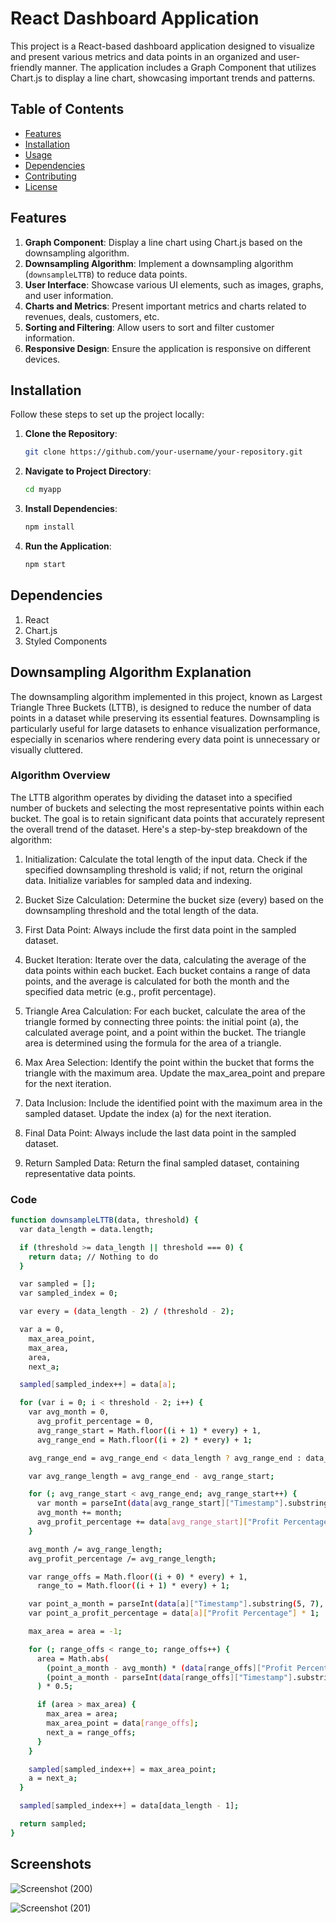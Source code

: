 # React Dashboard Application

This project is a React-based dashboard application designed to visualize and present various metrics and data points in an organized and user-friendly manner. The application includes a Graph Component that utilizes Chart.js to display a line chart, showcasing important trends and patterns.




## Table of Contents
- [Features](#features)
- [Installation](#installation)
- [Usage](#usage)
- [Dependencies](#dependencies)
- [Contributing](#contributing)
- [License](#license)

## Features

1. **Graph Component**: Display a line chart using Chart.js based on the downsampling algorithm.
2. **Downsampling Algorithm**: Implement a downsampling algorithm (`downsampleLTTB`) to reduce data points.
3. **User Interface**: Showcase various UI elements, such as images, graphs, and user information.
4. **Charts and Metrics**: Present important metrics and charts related to revenues, deals, customers, etc.
5. **Sorting and Filtering**: Allow users to sort and filter customer information.
6. **Responsive Design**: Ensure the application is responsive on different devices.

## Installation

Follow these steps to set up the project locally:

1. **Clone the Repository**:
   ```bash
   git clone https://github.com/your-username/your-repository.git

2. **Navigate to Project Directory**:
   ```bash
   cd myapp
3. **Install Dependencies**:
   ```bash
   npm install
4. **Run the Application**:
   ```bash
   npm start

## Dependencies

1. React
2. Chart.js
3. Styled Components

## Downsampling Algorithm Explanation

The downsampling algorithm implemented in this project, known as Largest Triangle Three Buckets (LTTB), is designed to reduce the number of data points in a dataset while preserving its essential features. Downsampling is particularly useful for large datasets to enhance visualization performance, especially in scenarios where rendering every data point is unnecessary or visually cluttered.

### Algorithm Overview
The LTTB algorithm operates by dividing the dataset into a specified number of buckets and selecting the most representative points within each bucket. The goal is to retain significant data points that accurately represent the overall trend of the dataset. Here's a step-by-step breakdown of the algorithm:

1. Initialization:
Calculate the total length of the input data.
Check if the specified downsampling threshold is valid; if not, return the original data.
Initialize variables for sampled data and indexing.

2. Bucket Size Calculation:
Determine the bucket size (every) based on the downsampling threshold and the total length of the data.

3. First Data Point:
Always include the first data point in the sampled dataset.

4. Bucket Iteration:
Iterate over the data, calculating the average of the data points within each bucket.
Each bucket contains a range of data points, and the average is calculated for both the month and the specified data metric (e.g., profit percentage).

5. Triangle Area Calculation:
For each bucket, calculate the area of the triangle formed by connecting three points: the initial point (a), the calculated average point, and a point within the bucket.
The triangle area is determined using the formula for the area of a triangle.

6. Max Area Selection:
Identify the point within the bucket that forms the triangle with the maximum area.
Update the max_area_point and prepare for the next iteration.

7. Data Inclusion:
Include the identified point with the maximum area in the sampled dataset.
Update the index (a) for the next iteration.

8. Final Data Point:
Always include the last data point in the sampled dataset.

9. Return Sampled Data:
Return the final sampled dataset, containing representative data points.

### Code 

  ```bash
  function downsampleLTTB(data, threshold) {
    var data_length = data.length;
  
    if (threshold >= data_length || threshold === 0) {
      return data; // Nothing to do
    }
  
    var sampled = [];
    var sampled_index = 0;
  
    var every = (data_length - 2) / (threshold - 2);
  
    var a = 0,
      max_area_point,
      max_area,
      area,
      next_a;
  
    sampled[sampled_index++] = data[a];
  
    for (var i = 0; i < threshold - 2; i++) {
      var avg_month = 0,
        avg_profit_percentage = 0,
        avg_range_start = Math.floor((i + 1) * every) + 1,
        avg_range_end = Math.floor((i + 2) * every) + 1;
  
      avg_range_end = avg_range_end < data_length ? avg_range_end : data_length;
  
      var avg_range_length = avg_range_end - avg_range_start;
  
      for (; avg_range_start < avg_range_end; avg_range_start++) {
        var month = parseInt(data[avg_range_start]["Timestamp"].substring(5, 7), 10);
        avg_month += month;
        avg_profit_percentage += data[avg_range_start]["Profit Percentage"] * 1;
      }
  
      avg_month /= avg_range_length;
      avg_profit_percentage /= avg_range_length;
  
      var range_offs = Math.floor((i + 0) * every) + 1,
        range_to = Math.floor((i + 1) * every) + 1;
  
      var point_a_month = parseInt(data[a]["Timestamp"].substring(5, 7), 10);
      var point_a_profit_percentage = data[a]["Profit Percentage"] * 1;
  
      max_area = area = -1;
  
      for (; range_offs < range_to; range_offs++) {
        area = Math.abs(
          (point_a_month - avg_month) * (data[range_offs]["Profit Percentage"] - point_a_profit_percentage) -
          (point_a_month - parseInt(data[range_offs]["Timestamp"].substring(5, 7), 10)) * (avg_profit_percentage - point_a_profit_percentage)
        ) * 0.5;
  
        if (area > max_area) {
          max_area = area;
          max_area_point = data[range_offs];
          next_a = range_offs;
        }
      }
  
      sampled[sampled_index++] = max_area_point;
      a = next_a;
    }
  
    sampled[sampled_index++] = data[data_length - 1];
  
    return sampled;
  }
```
## Screenshots

![Screenshot (200)](https://github.com/vinamrajain19/Dashboard-UI/assets/91343225/566365c8-c791-4535-be92-8cb633c59564)


![Screenshot (201)](https://github.com/vinamrajain19/Dashboard-UI/assets/91343225/71cc6eaf-3c64-4e67-ad8f-69514bd383c4)
